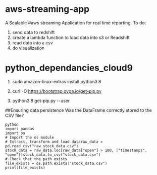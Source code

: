 # aws-streaming-app
A Scalable #aws streaming Application for real time reporting.
To do:
1. send data to redshift
2. create a lambda function to load data into s3 or Readshift
3. read data into a csv
4. do visualization

# python_dependancies_cloud9

1. sudo amazon-linux-extras install python3.8

2. curl -O https://bootstrap.pypa.io/get-pip.py

3. python3.8 get-pip.py --user


##Ensuring data persistence Was the DataFrame correctly stored to the CSV file?


```
python
import pandas
import os
# Import the os module
# Extract, transform and load dataraw_data = pd.read_csv("raw_stock_data.csv")
stock_data = raw_data.loc[raw_data["open"] > 100, ["timestamps", "open"]]stock_data.to_csv("stock_data.csv")
# Check that the path exists
file_exists = os.path.exists("stock_data.csv")
print(file_exists)
 ```
